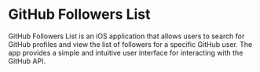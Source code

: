 # GitHub Followers List

GitHub Followers List is an iOS application that allows users to search for GitHub profiles and view the list of followers for a specific GitHub user. The app provides a simple and intuitive user interface for interacting with the GitHub API.
